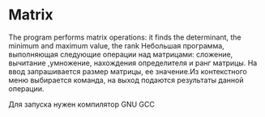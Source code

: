 # Matrix
The program performs matrix operations: it finds the determinant, the minimum and maximum value, the rank
Небольшая программа, выполняющая следующие операции над матрицами: сложение, вычитание ,умножение, нахождения определителя и ранг матрицы.
На ввод запрашивается размер матрицы, ее значение.Из контекстного меню выбирается команда, на выход подаются результаты данной операции.

Для запуска нужен компилятор GNU GCC
